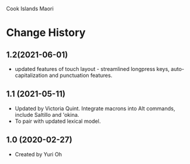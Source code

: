 Cook Islands Maori

Change History
====================
1.2(2021-06-01)
---------------
* updated features of touch layout - streamlined longpress keys, auto-capitalization and punctuation features.

1.1 (2021-05-11)
----------------
* Updated by Victoria Quint. Integrate macrons into Alt commands, include Saltillo and 'okina. 
* To pair with updated lexical model.

1.0 (2020-02-27)
----------------
* Created by Yuri Oh
